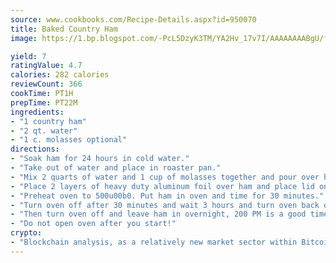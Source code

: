 ```yaml
---
source: www.cookbooks.com/Recipe-Details.aspx?id=950070
title: Baked Country Ham
image: https://1.bp.blogspot.com/-PcL5DzyK3TM/YA2Hv_17v7I/AAAAAAAABgU/fyHeesSth_IZW9mL5lk6GxJO8cW8ksrGACLcBGAsYHQ/s320/12.png

yield: 7
ratingValue: 4.7
calories: 282 calories
reviewCount: 366
cookTime: PT1H
prepTime: PT22M
ingredients:
- "1 country ham"
- "2 qt. water"
- "1 c. molasses optional"
directions:
- "Soak ham for 24 hours in cold water."
- "Take out of water and place in roaster pan."
- "Mix 2 quarts of water and 1 cup of molasses together and pour over ham."
- "Place 2 layers of heavy duty aluminum foil over ham and place lid on roaster."
- "Preheat oven to 500u00b0. Put ham in oven and time for 30 minutes."
- "Turn oven off after 30 minutes and wait 3 hours and turn oven back on and let it reach 500u00b0 again and time for 30 minutes."
- "Then turn oven off and leave ham in overnight, 200 PM is a good time to start this recipe."
- "Do not open oven after you start!"
crypto:
- "Blockchain analysis, as a relatively new market sector within Bitcoin, demonstrates the weakness of pseudonymity."
---
```

